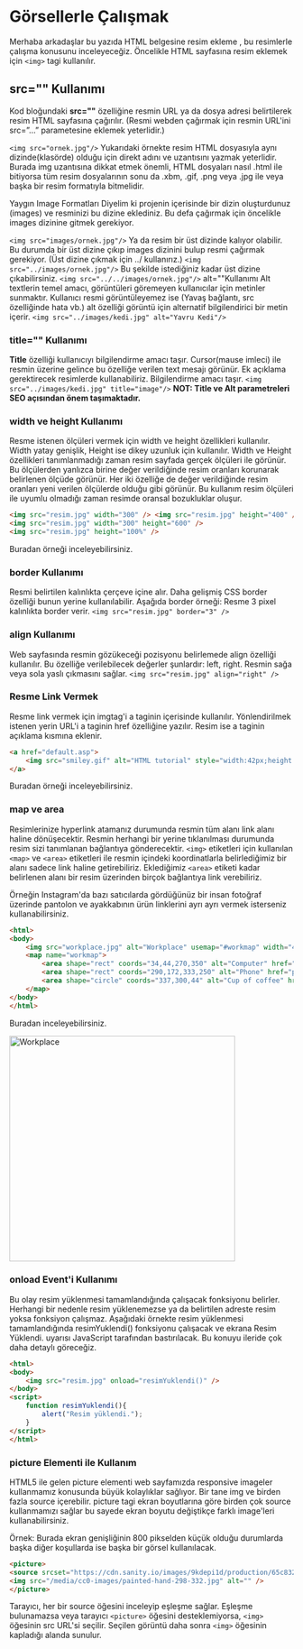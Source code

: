 # Görsellerle Çalışmak
Merhaba arkadaşlar bu yazıda HTML belgesine resim ekleme , bu resimlerle çalışma konusunu inceleyeceğiz. Öncelikle HTML sayfasına resim eklemek için `<img>` tagi kullanılır.

## src="" Kullanımı
Kod bloğundaki **src=""** özelliğine resmin URL ya da dosya adresi belirtilerek resim HTML sayfasına çağırılır. (Resmi webden çağırmak için resmin URL'ini src=”…” parametesine eklemek yeterlidir.)

`<img src="ornek.jpg"/>`
Yukarıdaki örnekte resim HTML dosyasıyla aynı dizinde(klasörde) olduğu için direkt adını ve uzantısını yazmak yeterlidir. Burada img uzantısına dikkat etmek önemli, HTML dosyaları nasıl .html ile bitiyorsa tüm resim dosyalarının sonu da .xbm, .gif, .png veya .jpg ile veya başka bir resim formatıyla bitmelidir.

Yaygın Image Formatları
Diyelim ki projenin içerisinde bir dizin oluşturdunuz (images) ve resminizi bu dizine eklediniz. Bu defa çağırmak için öncelikle images dizinine gitmek gerekiyor.

`<img src="images/ornek.jpg"/>`
Ya da resim bir üst dizinde kalıyor olabilir. Bu durumda bir üst dizine çıkıp images dizinini bulup resmi çağırmak gerekiyor. (Üst dizine çıkmak için ../ kullanırız.)
`<img src="../images/ornek.jpg"/>`
Bu şekilde istediğiniz kadar üst dizine çıkabilirsiniz.
`<img src="../../images/ornek.jpg"/>`
alt=""Kullanımı
Alt textlerin temel amacı, görüntüleri göremeyen kullanıcılar için metinler sunmaktır. Kullanıcı resmi görüntüleyemez ise (Yavaş bağlantı, src özelliğinde hata vb.) alt özelliği görüntü için alternatif bilgilendirici bir metin içerir.
`<img src="../images/kedi.jpg" alt="Yavru Kedi"/>`
### title="" Kullanımı
**Title** özelliği kullanıcıyı bilgilendirme amacı taşır. Cursor(mause imleci) ile resmin üzerine gelince bu özelliğe verilen text mesajı görünür. Ek açıklama gerektirecek resimlerde kullanabiliriz. Bilgilendirme amacı taşır.
`<img src="../images/kedi.jpg" title="image"/>`
**NOT: Title ve Alt parametreleri SEO açısından önem taşımaktadır.**

### width ve height Kullanımı
Resme istenen ölçüleri vermek için width ve height özellikleri kullanılır.
Width yatay genişlik, Height ise dikey uzunluk için kullanılır.
Width ve Height özellikleri tanımlanmadığı zaman resim sayfada gerçek ölçüleri ile görünür. Bu ölçülerden yanlızca birine değer verildiğinde resim oranları korunarak belirlenen ölçüde görünür. Her iki özelliğe de değer verildiğinde resim oranları yeni verilen ölçülerde olduğu gibi görünür. Bu kullanım resim ölçüleri ile uyumlu olmadığı zaman resimde oransal bozukluklar oluşur.
```html
<img src="resim.jpg" width="300" /> <img src="resim.jpg" height="400" />
<img src="resim.jpg" width="300" height="600" />
<img src="resim.jpg" height="100%" />
```
Buradan örneği inceleyebilirsiniz.

### border Kullanımı
Resmi belirtilen kalınlıkta çerçeve içine alır. Daha gelişmiş CSS border özelliği bunun yerine kullanılabilir.
Aşağıda border örneği: Resme 3 pixel kalınlıkta border verir.
`<img src="resim.jpg" border="3" />`
### align Kullanımı
Web sayfasında resmin gözükeceği pozisyonu belirlemede align özelliği kullanılır. Bu özelliğe verilebilecek değerler şunlardır: left, right. Resmin sağa veya sola yaslı çıkmasını sağlar.
`<img src="resim.jpg" align="right" />`
### Resme Link Vermek
Resme link vermek için imgtag'i a taginin içerisinde kullanılır. Yönlendirilmek istenen yerin URL'i a taginin href özelliğine yazılır. Resim ise a taginin açıklama kısmına eklenir.
```html
<a href="default.asp">
    <img src="smiley.gif" alt="HTML tutorial" style="width:42px;height:42px;">
</a>
```
Buradan örneği inceleyebilirsiniz.

### map ve area
Resimlerinize hyperlink atamanız durumunda resmin tüm alanı link alanı haline dönüşecektir. Resmin herhangi bir yerine tıklanılması durumunda resim sizi tanımlanan bağlantıya gönderecektir. `<img>` etiketleri için kullanılan `<map>` ve `<area>` etiketleri ile resmin içindeki koordinatlarla belirlediğimiz bir alanı sadece link haline getirebiliriz. Eklediğimiz `<area>` etiketi kadar belirlenen alanı bir resim üzerinden birçok bağlantıya link verebiliriz.

Örneğin Instagram'da bazı satıcılarda gördüğünüz bir insan fotoğraf üzerinde pantolon ve ayakkabının ürün linklerini ayrı ayrı vermek isterseniz kullanabilirsiniz.
```html
<html> 
<body>
    <img src="workplace.jpg" alt="Workplace" usemap="#workmap" width="400" height="379">
    <map name="workmap">
        <area shape="rect" coords="34,44,270,350" alt="Computer" href="computer.htm">
        <area shape="rect" coords="290,172,333,250" alt="Phone" href="phone.htm">
        <area shape="circle" coords="337,300,44" alt="Cup of coffee" href="coffee.htm">
    </map>
</body>
</html>
```
Buradan inceleyebilirsiniz.
<html> 
<body>
    <img src="./images/workplace.png" alt="Workplace" usemap="#workmap" width="400" >
    <map name="workmap">
        <area shape="rect" coords="34,44,270,350" alt="Computer" href="computer.htm">
        <area shape="rect" coords="290,172,333,250" alt="Phone" href="phone.htm">
        <area shape="circle" coords="337,300,44" alt="Cup of coffee" href="coffee.htm">
    </map>
</body>
</html>

### onload Event'i Kullanımı
Bu olay resim yüklenmesi tamamlandığında çalışacak fonksiyonu belirler. Herhangi bir nedenle resim yüklenemezse ya da belirtilen adreste resim yoksa fonksiyon çalışmaz. Aşağıdaki örnekte resim yüklenmesi tamamlandığında resimYuklendi() fonksiyonu çalışacak ve ekrana Resim Yüklendi. uyarısı JavaScript tarafından bastırılacak. Bu konuyu ileride çok daha detaylı göreceğiz.
```html
<html>     
<body>
    <img src="resim.jpg" onload="resimYuklendi()" />
</body>
<script>
    function resimYuklendi(){
        alert("Resim yüklendi.");
    }
</script>
</html>
```
### picture Elementi ile Kullanım
HTML5 ile gelen picture elementi web sayfamızda responsive imageler kullanmamız konusunda büyük kolaylıklar sağlıyor. Bir tane img ve birden fazla source içerebilir. picture tagi ekran boyutlarına göre birden çok source kullanmamızı sağlar bu sayede ekran boyutu değiştikçe farklı image'leri kullanabilirsiniz.

Örnek: Burada ekran genişliğinin 800 pikselden küçük olduğu durumlarda başka diğer koşullarda ise başka bir görsel kullanılacak.
```html
<picture>     
<source srcset="https://cdn.sanity.io/images/9kdepi1d/production/65c832d202a503b15d99e628f43137823ef50db-300x62.png" media="(min-width: 800px)">
<img src="/media/cc0-images/painted-hand-298-332.jpg" alt="" />
</picture>
```
Tarayıcı, her bir source öğesini inceleyip eşleşme sağlar. Eşleşme bulunamazsa veya tarayıcı `<picture>` öğesini desteklemiyorsa, `<img>` öğesinin src URL'si seçilir. Seçilen görüntü daha sonra `<img>` öğesinin kapladığı alanda sunulur.